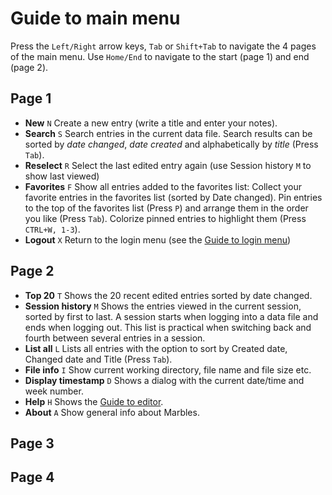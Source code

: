 # Guide to main menu
Press the ```Left/Right``` arrow keys, ```Tab``` or ```Shift+Tab``` to navigate the 4 pages of the main menu. Use ```Home/End``` to navigate to the start (page 1) and end (page 2).

## Page 1

- **New** ```N``` Create a new entry (write a title and enter your notes).
- **Search** ```S``` Search entries in the current data file. Search results can be sorted by _date changed_, _date created_ and alphabetically by _title_ (Press ```Tab```).
- **Reselect** ```R``` Select the last edited entry again (use Session history ```M``` to show last viewed)
- **Favorites** ```F``` Show all entries added to the favorites list: Collect your favorite entries in the favorites list (sorted by Date changed). Pin entries to the top of the favorites list (Press ```P```) and arrange them in the order you like (Press ```Tab```). Colorize pinned entries to highlight them (Press ```CTRL+W, 1-3```).
- **Logout** ```X``` Return to the login menu (see the [Guide to login menu](Guide-to-login-menu.md))

## Page 2
- **Top 20** ```T``` Shows the 20 recent edited entries sorted by date changed.
- **Session history** ```M``` Shows the entries viewed in the current session, sorted by first to last. A session starts when logging into a data file and ends when logging out. This list is practical when switching back and fourth between several entries in a session.
- **List all** ```L``` Lists all entries with the option to sort by Created date, Changed date and Title (Press ```Tab```).
- **File info** ```I``` Show current working directory, file name and file size etc.
- **Display timestamp** ```D``` Shows a dialog with the current date/time and week number.
- **Help** ```H``` Shows the [Guide to editor](Guide-to-editor.md).
- **About** ```A``` Show general info about Marbles.


## Page 3


## Page 4

